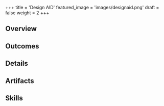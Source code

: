 +++
title = 'Design AID'
featured_image = 'images/designaid.png'
draft = false
weight = 2
+++

## Overview



## Outcomes



## Details



## Artifacts



## Skills

